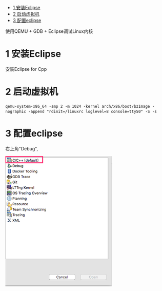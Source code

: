 
<!-- @import "[TOC]" {cmd="toc" depthFrom=1 depthTo=6 orderedList=false} -->

<!-- code_chunk_output -->

* [1 安装Eclipse](#1-安装eclipse)
* [2 启动虚拟机](#2-启动虚拟机)
* [3 配置eclipse](#3-配置eclipse)

<!-- /code_chunk_output -->

使用QEMU \+ GDB \+ Eclipse调试Linux内核

# 1 安装Eclipse

安装Eclipse for Cpp

# 2 启动虚拟机

```
qemu-system-x86_64 -smp 2 -m 1024 -kernel arch/x86/boot/bzImage -nographic -append "rdinit=/linuxrc loglevel=8 console=ttyS0" -S -s
```

# 3 配置eclipse

右上角"Debug", 

![](./images/2019-05-31-12-51-02.png)

